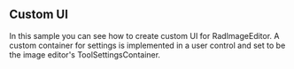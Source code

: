 ##  Custom UI 
In this sample you can see how to create custom UI for RadImageEditor. A custom container for settings is implemented in a user control and set to be the image editor's ToolSettingsContainer.